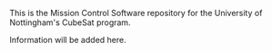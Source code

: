 This is the Mission Control Software repository for the University of Nottingham's CubeSat program.

Information will be added here.
